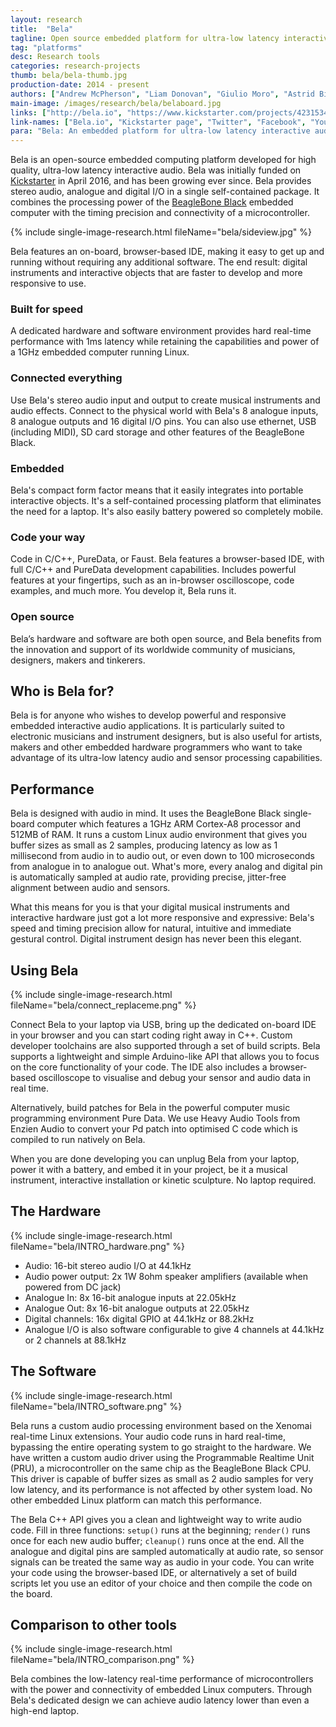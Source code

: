 ```yaml
---
layout: research
title:  "Bela"
tagline: Open source embedded platform for ultra-low latency interactive audio
tag: "platforms"
desc: Research tools
categories: research-projects
thumb: bela/bela-thumb.jpg
production-date: 2014 - present
authors: ["Andrew McPherson", "Liam Donovan", "Giulio Moro", "Astrid Bin", "Robert Jack", "Chris Heinrichs", "Laurel Pardue", "Jack Armitage"]
main-image: /images/research/bela/belaboard.jpg
links: ["http://bela.io", "https://www.kickstarter.com/projects/423153472/bela-an-embedded-platform-for-low-latency-interact", "http://twitter.com/belaPlatform", "http://facebook.com/belaPlatform", "https://www.youtube.com/channel/UCgWd1Q2dcWdqCGNl5BijFsA/videos"]
link-names: ["Bela.io", "Kickstarter page", "Twitter", "Facebook", "YouTube"]
para: "Bela: An embedded platform for ultra-low latency interactive audio"
---
```


Bela is an open-source embedded computing platform developed for high quality, ultra-low latency interactive audio. Bela was initially funded on [Kickstarter](https://www.kickstarter.com/projects/423153472/bela-an-embedded-platform-for-low-latency-interact) in April 2016, and has been growing ever since. Bela provides stereo audio, analogue and digital I/O in a single self-contained package. It combines the processing power of the [BeagleBone Black](https://beagleboard.org/black) embedded computer with the timing precision and connectivity of a microcontroller.

{% include single-image-research.html fileName="bela/sideview.jpg" %}


Bela features an on-board, browser-based IDE, making it easy to get up and running without requiring any additional software. The end result: digital instruments and interactive objects that are faster to develop and more responsive to use.

### Built for speed

A dedicated hardware and software environment provides hard real-time performance with 1ms latency while retaining the capabilities and power of a 1GHz embedded computer running Linux.

### Connected everything

Use Bela's stereo audio input and output to create musical instruments and audio effects. Connect to the physical world with Bela's 8 analogue inputs, 8 analogue outputs and 16 digital I/O pins. You can also use ethernet, USB (including MIDI), SD card storage and other features of the BeagleBone Black.

### Embedded

Bela's compact form factor means that it easily integrates into portable interactive objects. It's a self-contained processing platform that eliminates the need for a laptop. It's also easily battery powered so completely mobile.

### Code your way

Code in C/C++, PureData, or Faust. Bela features a browser-based IDE, with full C/C++ and PureData development capabilities. Includes powerful features at your fingertips, such as an in-browser oscilloscope, code examples, and much more. You develop it, Bela runs it.

### Open source

Bela’s hardware and software are both open source, and Bela benefits from the innovation and support of its worldwide community of musicians, designers, makers and tinkerers.

## Who is Bela for?

Bela is for anyone who wishes to develop powerful and responsive embedded interactive audio applications. It is particularly suited to electronic musicians and instrument designers, but is also useful for artists, makers and other embedded hardware programmers who want to take advantage of its ultra-low latency audio and sensor processing capabilities.

## Performance

Bela is designed with audio in mind. It uses the BeagleBone Black single-board computer which features a 1GHz ARM Cortex-A8 processor and 512MB of RAM. It runs a custom Linux audio environment that gives you buffer sizes as small as 2 samples, producing latency as low as 1 millisecond from audio in to audio out, or even down to 100 microseconds from analogue in to analogue out. What's more, every analog and digital pin is automatically sampled at audio rate, providing precise, jitter-free alignment between audio and sensors.

What this means for you is that your digital musical instruments and interactive hardware just got a lot more responsive and expressive: Bela's speed and timing precision allow for natural, intuitive and immediate gestural control. Digital instrument design has never been this elegant.

## Using Bela

{% include single-image-research.html fileName="bela/connect_replaceme.png" %}


Connect Bela to your laptop via USB, bring up the dedicated on-board IDE in your browser and you can start coding right away in C++. Custom developer toolchains are also supported through a set of build scripts. Bela supports a lightweight and simple Arduino-like API that allows you to focus on the core functionality of your code. The IDE also includes a browser-based oscilloscope to visualise and debug your sensor and audio data in real time.


Alternatively, build patches for Bela in the powerful computer music programming environment Pure Data. We use Heavy Audio Tools from Enzien Audio to convert your Pd patch into optimised C code which is compiled to run natively on Bela.


When you are done developing you can unplug Bela from your laptop, power it with a battery, and embed it in your project, be it a musical instrument, interactive installation or kinetic sculpture. No laptop required.

## The Hardware 

{% include single-image-research.html fileName="bela/INTRO_hardware.png" %}


* Audio: 16-bit stereo audio I/O at 44.1kHz
* Audio power output: 2x 1W 8ohm speaker amplifiers (available when powered from DC jack)
* Analogue In: 8x 16-bit analogue inputs at 22.05kHz
* Analogue Out: 8x 16-bit analogue outputs at 22.05kHz
* Digital channels: 16x digital GPIO at 44.1kHz or 88.2kHz
* Analogue I/O is also software configurable to give 4 channels at 44.1kHz or 2 channels at 88.1kHz

## The Software 

{% include single-image-research.html fileName="bela/INTRO_software.png" %}

Bela runs a custom audio processing environment based on the Xenomai real-time Linux extensions. Your audio code runs in hard real-time, bypassing the entire operating system to go straight to the hardware. We have written a custom audio driver using the Programmable Realtime Unit (PRU), a microcontroller on the same chip as the BeagleBone Black CPU. This driver is capable of buffer sizes as small as 2 audio samples for very low latency, and its performance is not affected by other system load. No other embedded Linux platform can match this performance.

The Bela C++ API gives you a clean and lightweight way to write audio code. Fill in three functions: `setup()` runs at the beginning; `render()` runs once for each new audio buffer; `cleanup()` runs once at the end. All the analogue and digital pins are sampled automatically at audio rate, so sensor signals can be treated the same way as audio in your code. You can write your code using the browser-based IDE, or alternatively a set of build scripts let you use an editor of your choice and then compile the code on the board.

## Comparison to other tools 

{% include single-image-research.html fileName="bela/INTRO_comparison.png" %}

Bela combines the low-latency real-time performance of microcontrollers with the power and connectivity of embedded Linux computers. Through Bela's dedicated design we can achieve audio latency lower than even a high-end laptop.

